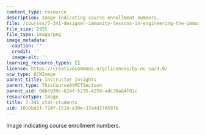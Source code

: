```yaml
---
content_type: resource
description: Image indicating course enrollment numbers.
file: /courses/7-341-designer-immunity-lessons-in-engineering-the-immune-system-spring-2014/1010bd2f714f151da30e37add27d597b_7-341_stat-students.png
file_size: 2955
file_type: image/png
image_metadata:
  caption: ''
  credit: ''
  image-alt: ''
learning_resource_types: []
license: https://creativecommons.org/licenses/by-nc-sa/4.0/
ocw_type: OCWImage
parent_title: Instructor Insights
parent_type: ThisCourseAtMITSection
parent_uid: 0dbc939c-624f-5235-4259-adc26a64f82c
resourcetype: Image
title: 7-341_stat-students
uid: 1010bd2f-714f-151d-a30e-37add27d597b
---
```

Image indicating course enrollment numbers.